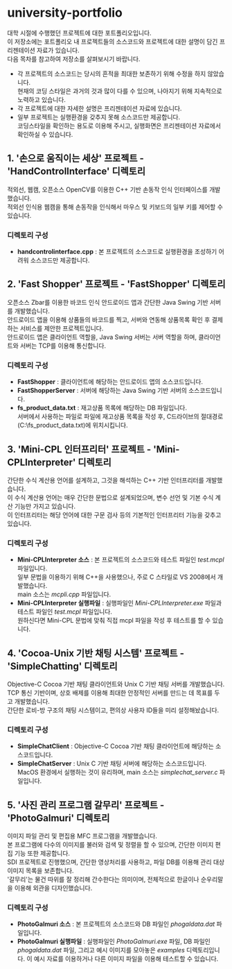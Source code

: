 # university-portfolio  
대학 시절에 수행했던 프로젝트에 대한 포트폴리오입니다.  
이 저장소에는 포트폴리오 내 프로젝트들의 소스코드와 프로젝트에 대한 설명이 담긴 프리젠테이션 자료가 있습니다.  
다음 목차를 참고하여 저장소를 살펴보시기 바랍니다.  

- 각 프로젝트의 소스코드는 당시의 흔적을 최대한 보존하기 위해 수정을 하지 않았습니다.  
현재의 코딩 스타일은 과거의 것과 많이 다를 수 있으며, 나아지기 위해 지속적으로 노력하고 있습니다.
- 각 프로젝트에 대한 자세한 설명은 프리젠테이션 자료에 있습니다.
- 일부 프로젝트는 실행환경을 갖추지 못해 소스코드만 제공합니다.  
코딩스타일을 확인하는 용도로 이용해 주시고, 실행화면은 프리젠테이션 자료에서 확인하실 수 있습니다.

## 1. '손으로 움직이는 세상' 프로젝트 - 'HandControlInterface' 디렉토리
적외선, 웹캠, 오픈소스 OpenCV를 이용한 C++ 기반 손동작 인식 인터페이스를 개발했습니다.  
적외선 인식용 웹캠을 통해 손동작을 인식해서 마우스 및 키보드의 일부 키를 제어할 수 있습니다.  

### 디렉토리 구성
- **handcontrolinterface.cpp** : 본 프로젝트의 소스코드로 실행환경을 조성하기 어려워 소스코드만 제공합니다.

## 2. 'Fast Shopper' 프로젝트 - 'FastShopper' 디렉토리
오픈소스 Zbar를 이용한 바코드 인식 안드로이드 앱과 간단한 Java Swing 기반 서버를 개발했습니다.  
안드로이드 앱을 이용해 상품들의 바코드를 찍고, 서버와 연동해 상품목록 확인 후 결제하는 서비스를 제안한 프로젝트입니다.  
안드로이드 앱은 클라이언트 역할을, Java Swing 서버는 서버 역할을 하며, 클라이언트와 서버는 TCP를 이용해 통신합니다.

### 디렉토리 구성
- **FastShopper** : 클라이언트에 해당하는 안드로이드 앱의 소스코드입니다.
- **FastShopperServer** : 서버에 해당하는 Java Swing 기반 서버의 소스코드입니다.
- **fs_product_data.txt** : 재고상품 목록에 해당하는 DB 파일입니다.  
서버에서 사용하는 파일로 파일에 재고상품 목록을 작성 후, C드라이브의 절대경로(C:\fs_product_data.txt)에 위치시킵니다.

## 3. 'Mini-CPL 인터프리터' 프로젝트 - 'Mini-CPLInterpreter' 디렉토리
간단한 수식 계산용 언어를 설계하고, 그것을 해석하는 C++ 기반 인터프리터를 개발했습니다.  
이 수식 계산용 언어는 매우 간단한 문법으로 설계되었으며, 변수 선언 및 기본 수식 계산 기능만 가지고 있습니다.  
이 인터프리터는 해당 언어에 대한 구문 검사 등의 기본적인 인터프리터 기능을 갖추고 있습니다.

### 디렉토리 구성
- **Mini-CPLInterpreter 소스** : 본 프로젝트의 소스코드와 테스트 파일인 *test.mcpl* 파일입니다.  
일부 문법을 이용하기 위해 C++을 사용했으나, 주로 C 스타일로 VS 2008에서 개발했습니다.  
main 소스는 *mcpli.cpp* 파일입니다.
- **Mini-CPLInterpreter 실행파일** : 실행파일인 *Mini-CPLInterpreter.exe* 파일과 테스트 파일인 *test.mcpl* 파일입니다.  
원하신다면 Mini-CPL 문법에 맞춰 직접 mcpl 파일을 작성 후 테스트를 할 수 있습니다.

## 4. 'Cocoa-Unix 기반 채팅 시스템' 프로젝트 - 'SimpleChatting' 디렉토리
Objective-C Cocoa 기반 채팅 클라이언트와 Unix C 기반 채팅 서버를 개발했습니다.  
TCP 통신 기반이며, 상호 배제를 이용해 최대한 안정적인 서버를 만드는 데 목표를 두고 개발했습니다.  
간단한 로비-방 구조의 채팅 시스템이고, 편의상 사용자 ID들을 미리 설정해놨습니다.  

### 디렉토리 구성
- **SimpleChatClient** : Objective-C Cocoa 기반 채팅 클라이언트에 해당하는 소스코드입니다.
- **SimpleChatServer** : Unix C 기반 채팅 서버에 해당하는 소스코드입니다.  
MacOS 환경에서 실행하는 것이 유리하며, main 소스는 *simplechat_server.c* 파일입니다.

## 5. '사진 관리 프로그램 갈무리' 프로젝트 - 'PhotoGalmuri' 디렉토리
이미지 파일 관리 및 편집용 MFC 프로그램을 개발했습니다.  
본 프로그램에 다수의 이미지를 불러와 검색 및 정렬을 할 수 있으며, 간단한 이미지 편집 기능 또한 제공합니다.  
SDI 프로젝트로 진행했으며, 간단한 영상처리를 사용하고, 파일 DB를 이용해 관리 대상 이미지 목록을 보존합니다.  
'갈무리'는 물건 따위를 잘 정리해 간수한다는 의미이며, 전체적으로 한글이나 순우리말을 이용해 외관을 디자인했습니다.

### 디렉토리 구성
- **PhotoGalmuri 소스** : 본 프로젝트의 소스코드와 DB 파일인 *phogaldata.dat* 파일입니다.
- **PhotoGalmuri 실행파일** : 실행파일인 *PhotoGalmuri.exe* 파일, DB 파일인 *phogaldata.dat* 파일, 그리고 예시 이미지를 모아놓은 *examples* 디렉토리입니다. 이 예시 자료를 이용하거나 다른 이미지 파일을 이용해 테스트할 수 있습니다.
